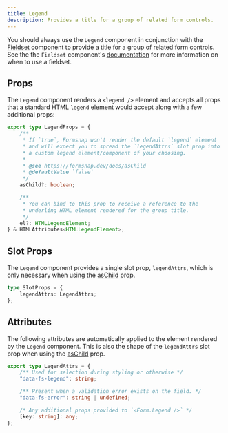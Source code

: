 ```yaml
---
title: Legend
description: Provides a title for a group of related form controls.
---
```


You should always use the `Legend` component in conjunction with the [Fieldset](/docs/components/fieldset) component to provide a title for a group of related form controls. See the the `Fieldset` component's [documentation](/docs/components/fieldset) for more information on when to use a fieldset.

## Props

The `Legend` component renders a `<legend />` element and accepts all props that a standard HTML `legend` element would accept along with a few additional props:

```ts
export type LegendProps = {
	/**
	 * If `true`, Formsnap won't render the default `legend` element
	 * and will expect you to spread the `legendAttrs` slot prop into
	 * a custom legend element/component of your choosing.
	 *
	 * @see https://formsnap.dev/docs/asChild
	 * @defaultValue `false`
	 */
	asChild?: boolean;

	/**
	 * You can bind to this prop to receive a reference to the
	 * underling HTML element rendered for the group title.
	 */
	el?: HTMLLegendElement;
} & HTMLAttributes<HTMLLegendElement>;
```

## Slot Props

The `Legend` component provides a single slot prop, `legendAttrs`, which is only necessary when using the [asChild](/docs/aschild) prop.

```ts
type SlotProps = {
	legendAttrs: LegendAttrs;
};
```

## Attributes

The following attributes are automatically applied to the element rendered by the `Legend` component. This is also the shape of the `legendAttrs` slot prop when using the [asChild](/docs/aschild) prop.

```ts
export type LegendAttrs = {
	/** Used for selection during styling or otherwise */
	"data-fs-legend": string;

	/** Present when a validation error exists on the field. */
	"data-fs-error": string | undefined;

	/* Any additional props provided to `<Form.Legend />` */
	[key: string]: any;
};
```
